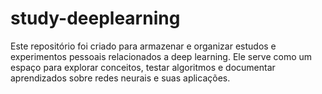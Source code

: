 # study-deeplearning
Este repositório foi criado para armazenar e organizar estudos e experimentos pessoais relacionados a deep learning. Ele serve como um espaço para explorar conceitos, testar algoritmos e documentar aprendizados sobre redes neurais e suas aplicações.
